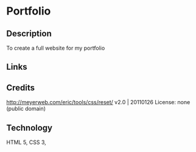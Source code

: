 # Portfolio

## Description
To create a full website for my portfolio


## Links

## Credits

http://meyerweb.com/eric/tools/css/reset/ 
   v2.0 | 20110126
   License: none (public domain)
   
## Technology
HTML 5, CSS 3, 
